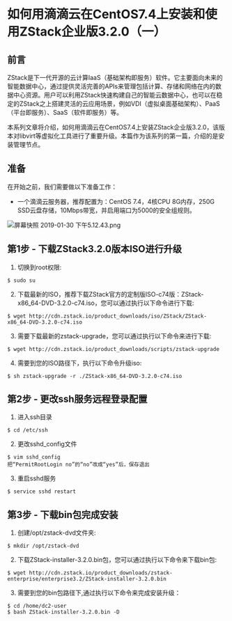 # 如何用滴滴云在CentOS7.4上安装和使用ZStack企业版3.2.0（一）

## 前言

ZStack是下一代开源的云计算IaaS（基础架构即服务）软件。它主要面向未来的智能数据中心，通过提供灵活完善的APIs来管理包括计算、存储和网络在内的数据中心资源。用户可以利用ZStack快速构建自己的智能云数据中心，也可以在稳定的ZStack之上搭建灵活的云应用场景，例如VDI（虚拟桌面基础架构）、PaaS（平台即服务）、SaaS（软件即服务）等。

本系列文章将介绍，如何用滴滴云在CentOS7.4上安装ZStack企业版3.2.0，该版本对libvirt等虚拟化工具进行了重要升级。本篇作为该系列的第一篇，介绍的是安装管理节点。

## 准备

在开始之前，我们需要做以下准备工作：

* 一个滴滴云服务器，推荐配置为：CentOS 7.4，4核CPU 8G内存，250G SSD云盘存储，10Mbps带宽，并启用端口为5000的安全组规则。

![屏幕快照 2019-01-30 下午5.12.43.png](https://github.com/luneyuyu/notes-on-learning-zstack/blob/master/%E5%B1%8F%E5%B9%95%E5%BF%AB%E7%85%A7%202019-01-30%20%E4%B8%8B%E5%8D%885.12.43.png)

## 第1步 - 下载ZStack3.2.0版本ISO进行升级

1. 切换到root权限:

```
$ sudo su
```

2. 下载最新的ISO，推荐下载ZStack官方的定制版ISO-c74版：ZStack-x86_64-DVD-3.2.0-c74.iso，您可以通过执行以下命令进行下载:

```
$ wget http://cdn.zstack.io/product_downloads/iso/ZStack/ZStack-x86_64-DVD-3.2.0-c74.iso
```

3. 需要下载最新的zstack-upgrade，您可以通过执行以下命令来进行下载:

```
$ wget http://cdn.zstack.io/product_downloads/scripts/zstack-upgrade
```

4. 需要到您的ISO路径下，执行以下命令升级iso:

```
$ sh zstack-upgrade -r ./ZStack-x86_64-DVD-3.2.0-c74.iso
```

## 第2步 - 更改ssh服务远程登录配置

1. 进入ssh目录

```
$ cd /etc/ssh
```

2. 更改sshd_config文件

```
$ vim sshd_config
把“PermitRootLogin no”的“no”改成“yes”后，保存退出
```

3. 重启sshd服务

```
$ service sshd restart
```

## 第3步 - 下载bin包完成安装

1. 创建/opt/zstack-dvd文件夹:

```
$ mkdir /opt/zstack-dvd
```

2. 下载ZStack-installer-3.2.0.bin包，您可以通过执行以下命令来下载bin包:

```
$ wget http://cdn.zstack.io/product_downloads/zstack-enterprise/enterprise3.2/ZStack-installer-3.2.0.bin
```

3. 需要到您的bin包路径下,通过执行以下命令来完成安装升级：

```
$ cd /home/dc2-user
$ bash ZStack-installer-3.2.0.bin -D
```
